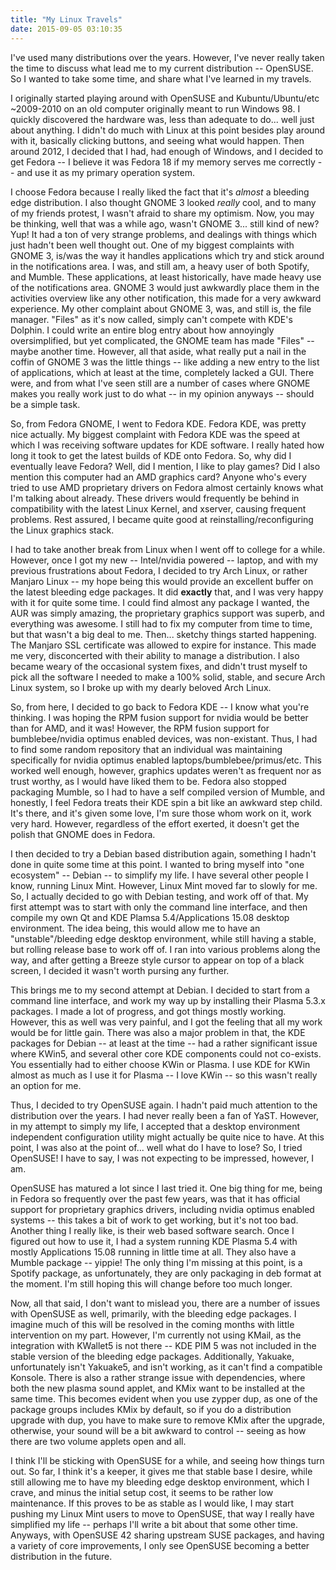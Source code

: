 ```yaml
---
title: "My Linux Travels"
date: 2015-09-05 03:10:35
---
```

I've used many distributions over the years. However, I've never really taken the time to discuss what lead me to my current distribution -- OpenSUSE. So I wanted to take some time, and share what I've learned in my travels.

I originally started playing around with OpenSUSE and Kubuntu/Ubuntu/etc ~2009-2010 on an old computer originally meant to run Windows 98. I quickly discovered the hardware was, less than adequate to do... well just about anything. I didn't do much with Linux at this point besides play around with it, basically clicking buttons, and seeing what would happen. Then around 2012, I decided that I had, had enough of Windows, and I decided to get Fedora -- I believe it was Fedora 18 if my memory serves me correctly -- and use it as my primary operation system.

I choose Fedora because I really liked the fact that it's *almost* a bleeding edge distribution. I also thought GNOME 3 looked *really* cool, and to many of my friends protest, I wasn't afraid to share my optimism. Now, you may be thinking, well that was a while ago, wasn't GNOME 3... still kind of new? Yup! It had a ton of very strange problems, and dealings with things which just hadn't been well thought out. One of my biggest complaints with GNOME 3, is/was the way it handles applications which try and stick around in the notifications area. I was, and still am, a heavy user of both Spotify, and Mumble. These applications, at least historically, have made heavy use of the notifications area. GNOME 3 would just awkwardly place them in the activities overview like any other notification, this made for a very awkward experience. My other complaint about GNOME 3, was, and still is, the file manager. "Files" as it's now called, simply can't compete with KDE's Dolphin. I could write an entire blog entry about how annoyingly oversimplified, but yet complicated, the GNOME team has made "Files" -- maybe another time. However, all that aside, what really put a nail in the coffin of GNOME 3 was the little things -- like adding a new entry to the list of applications, which at least at the time, completely lacked a GUI. There were, and from what I've seen still are a number of cases where GNOME makes you really work just to do what -- in my opinion anyways -- should be a simple task.

So, from Fedora GNOME, I went to Fedora KDE. Fedora KDE, was pretty nice actually. My biggest complaint with Fedora KDE was the speed at which I was receiving software updates for KDE software. I really hated how long it took to get the latest builds of KDE onto Fedora. So, why did I eventually leave Fedora? Well, did I mention, I like to play games? Did I also mention this computer had an AMD graphics card? Anyone who's every tried to use AMD proprietary drivers on Fedora almost certainly knows what I'm talking about already. These drivers would frequently be behind in compatibility with the latest Linux Kernel, and xserver, causing frequent problems. Rest assured, I became quite good at reinstalling/reconfiguring the Linux graphics stack.

I had to take another break from Linux when I went off to college for a while. However, once I got my new -- Intel/nvidia powered -- laptop, and with my previous frustrations about Fedora, I decided to try Arch Linux, or rather Manjaro Linux -- my hope being this would provide an excellent buffer on the latest bleeding edge packages. It did **exactly** that, and I was very happy with it for quite some time. I could find almost any package I wanted, the AUR was simply amazing, the proprietary graphics support was superb, and everything was awesome. I still had to fix my computer from time to time, but that wasn't a big deal to me. Then... sketchy things started happening. The Manjaro SSL certificate was allowed to expire for instance. This made me very, disconcerted with their ability to manage a distribution. I also became weary of the occasional system fixes, and didn't trust myself to pick all the software I needed to make a 100% solid, stable, and secure Arch Linux system, so I broke up with my dearly beloved Arch Linux.

So, from here, I decided to go back to Fedora KDE -- I know what you're thinking. I was hoping the RPM fusion support for nvidia would be better than for AMD, and it was! However, the RPM fusion support for bumblebee/nvidia optimus enabled devices, was non-existant. Thus, I had to find some random repository that an individual was maintaining specifically for nvidia optimus enabled laptops/bumblebee/primus/etc. This worked well enough, however, graphics updates weren't as frequent nor as trust worthy, as I would have liked them to be. Fedora also stopped packaging Mumble, so I had to have a self compiled version of Mumble, and honestly, I feel Fedora treats their KDE spin a bit like an awkward step child. It's there, and it's given some love, I'm sure those whom work on it, work very hard. However, regardless of the effort exerted, it doesn't get the polish that GNOME does in Fedora.

I then decided to try a Debian based distribution again, something I hadn't done in quite some time at this point. I wanted to bring myself into "one ecosystem" -- Debian -- to simplify my life. I have several other people I know, running Linux Mint. However, Linux Mint moved far to slowly for me. So, I actually decided to go with Debian testing, and work off of that. My first attempt was to start with only the command line interface, and then compile my own Qt and KDE Plamsa 5.4/Applications 15.08 desktop environment. The idea being, this would allow me to have an "unstable"/bleeding edge desktop environment, while still having a stable, but rolling release base to work off of. I ran into various problems along the way, and after getting a Breeze style cursor to appear on top of a black screen, I decided it wasn't worth pursing any further.

This brings me to my second attempt at Debian. I decided to start from a command line interface, and work my way up by installing their Plasma 5.3.x packages. I made a lot of progress, and got things mostly working. However, this as well was very painful, and I got the feeling that all my work would be for little gain. There was also a major problem in that, the KDE packages for Debian -- at least at the time -- had a rather significant issue where KWin5, and several other core KDE components could not co-exists. You essentially had to either choose KWin or Plasma. I use KDE for KWin almost as much as I use it for Plasma -- I love KWin -- so this wasn't really an option for me.

Thus, I decided to try OpenSUSE again. I hadn't paid much attention to the distribution over the years. I had never really been a fan of YaST. However, in my attempt to simply my life, I accepted that a desktop environment independent configuration utility might actually be quite nice to have. At this point, I was also at the point of... well what do I have to lose? So, I tried OpenSUSE! I have to say, I was not expecting to be impressed, however, I am.

OpenSUSE has matured a lot since I last tried it. One big thing for me, being in Fedora so frequently over the past few years, was that it has official support for proprietary graphics drivers, including nvidia optimus enabled systems -- this takes a bit of work to get working, but it's not too bad. Another thing I really like, is their web based software search. Once I figured out how to use it, I had a system running KDE Plasma 5.4 with mostly Applications 15.08 running in little time at all. They also have a Mumble package -- yippie! The only thing I'm missing at this point, is a Spotify package, as unfortunately, they are only packaging in deb format at the moment. I'm still hoping this will change before too much longer.

Now, all that said, I don't want to mislead you, there are a number of issues with OpenSUSE as well, primarily, with the bleeding edge packages. I imagine much of this will be resolved in the coming months with little intervention on my part. However, I'm currently not using KMail, as the integration with KWallet5 is not there -- KDE PIM 5 was not included in the stable version of the bleeding edge packages. Additionally, Yakuake, unfortunately isn't Yakuake5, and isn't working, as it can't find a compatible Konsole. There is also a rather strange issue with dependencies, where both the new plasma sound applet, and KMix want to be installed at the same time. This becomes evident when you use zypper dup, as one of the package groups includes KMix by default, so if you do a distribution upgrade with dup, you have to make sure to remove KMix after the upgrade, otherwise, your sound will be a bit awkward to control -- seeing as how there are two volume applets open and all.

I think I'll be sticking with OpenSUSE for a while, and seeing how things turn out. So far, I think it's a keeper, it gives me that stable base I desire, while still allowing me to have my bleeding edge desktop environment, which I crave, and minus the initial setup cost, it seems to be rather low maintenance. If this proves to be as stable as I would like, I may start pushing my Linux Mint users to move to OpenSUSE, that way I really have simplified my life -- perhaps I'll write a bit about that some other time. Anyways, with OpenSUSE 42 sharing upstream SUSE packages, and having a variety of core improvements, I only see OpenSUSE becoming a better distribution in the future.
